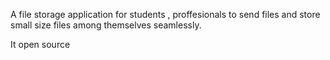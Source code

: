 A file storage application for students , proffesionals to send files and store small size files among themselves seamlessly. 


It open source
